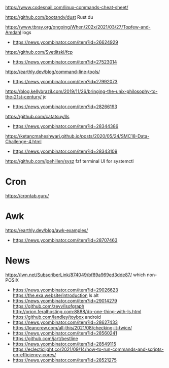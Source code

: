 https://www.codesnail.com/linux-commands-cheat-sheet/

https://github.com/bootandy/dust Rust du

https://www.tbray.org/ongoing/When/202x/2021/03/27/Topfew-and-Amdahl logs
* https://news.ycombinator.com/item?id=26624929

https://github.com/Svetlitski/fcp
* https://news.ycombinator.com/item?id=27523014

https://earthly.dev/blog/command-line-tools/
* https://news.ycombinator.com/item?id=27992073

https://blog.kellybrazil.com/2019/11/26/bringing-the-unix-philosophy-to-the-21st-century/ jc
* https://news.ycombinator.com/item?id=28266193

https://github.com/catatsuy/lls
* https://news.ycombinator.com/item?id=28344386

https://ketancmaheshwari.github.io/posts/2020/05/24/SMC18-Data-Challenge-4.html
* https://news.ycombinator.com/item?id=28343109

https://github.com/joehillen/sysz fzf terminal UI for systemctl

# Cron
https://crontab.guru/

# Awk
https://earthly.dev/blog/awk-examples/
* https://news.ycombinator.com/item?id=28707463

# News
https://lwn.net/SubscriberLink/874049/bf89a969ed3dde87/ which non-POSIX
* https://news.ycombinator.com/item?id=29026623
https://the.exa.website/introduction ls alt
* https://news.ycombinator.com/item?id=29014279
https://github.com/zevv/lsofgraph
http://orion.feralhosting.com:8888/do-one-thing-with-ls.html
https://github.com/landley/toybox android
* https://news.ycombinator.com/item?id=28627433
https://leancrew.com/all-this/2021/08/checking-it-twice/
* https://news.ycombinator.com/item?id=28560241
https://github.com/jart/bestline
* https://news.ycombinator.com/item?id=28549115
https://eclecticlight.co/2021/09/14/how-to-run-commands-and-scripts-on-efficiency-cores/
* https://news.ycombinator.com/item?id=28521275